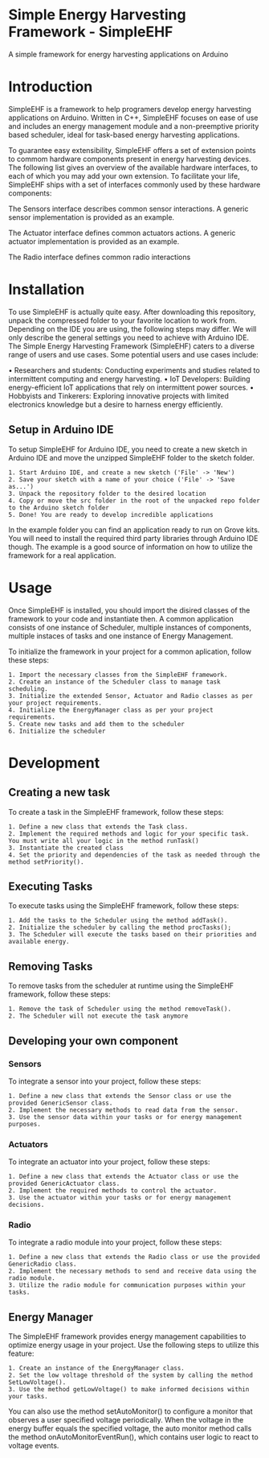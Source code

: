 # Simple Energy Harvesting Framework - SimpleEHF
A simple framework for energy harvesting applications on Arduino

# Introduction

SimpleEHF is a framework to help programers develop energy harvesting applications on Arduino. Written in C++, SimpleEHF focuses on ease of use and includes an energy management module and a non-preemptive priority based scheduler, ideal for task-based energy harvesting applications.

To guarantee easy extensibility, SimpleEHF offers a set of extension points to commom hardware components present in energy harvesting devices. The following list gives an overview of the available hardware interfaces, to each of which you may add your own extension. To facilitate your life, SimpleEHF ships with a set of interfaces commonly used by these hardware components: 

The Sensors interface describes common sensor interactions. A generic sensor implementation is provided as an example.

The Actuator interface defines common actuators actions. A generic actuator implementation is provided as an example.

The Radio interface defines common radio interactions


# Installation

To use SimpleEHF is actually quite easy. After downloading this repository, unpack the compressed folder to your favorite location to work from. Depending on the IDE you are using, the following steps may differ. We will only describe the general settings you need to achieve with Arduino IDE. The Simple Energy Harvesting Framework (SimpleEHF) caters to a diverse range of users and use cases. Some potential users and use cases include:

•	Researchers and students: Conducting experiments and studies related to intermittent computing and energy harvesting.
•	IoT Developers: Building energy-efficient IoT applications that rely on intermittent power sources.
•	Hobbyists and Tinkerers: Exploring innovative projects with limited electronics knowledge but a desire to harness energy efficiently.

## Setup in Arduino IDE
 To setup SimpleEHF for Arduino IDE, you need to create a new sketch in Arduino IDE and move the unzipped SimpleEHF folder to the sketch folder. 
 
    1. Start Arduino IDE, and create a new sketch ('File' -> 'New') 
    2. Save your sketch with a name of your choice ('File' -> 'Save as...') 
    3. Unpack the repository folder to the desired location
    4. Copy or move the src folder in the root of the unpacked repo folder to the Arduino sketch folder
    5. Done! You are ready to develop incredible applications

In the example folder you can find an application ready to run on Grove kits. You will need to install the required third party libraries through Arduino IDE though. The example is a good source of information on how to utilize the framework for a real application.  

# Usage


Once SimpleEHF is installed, you should import the disired classes of the framework to your code and instantiate then. A common application consists of one instance of Scheduler, multiple instances of components, multiple instaces of tasks and one instance of Energy Management.

To initialize the framework in your project for a common aplication, follow these steps:

    1. Import the necessary classes from the SimpleEHF framework.
    2. Create an instance of the Scheduler class to manage task scheduling.	
    3. Initialize the extended Sensor, Actuator and Radio classes as per your project requirements.
    4. Initialize the EnergyManager class as per your project requirements.
    5. Create new tasks and add them to the scheduler
    6. Initialize the scheduler


# Development

## Creating a new task

To create a task in the SimpleEHF framework, follow these steps:

    1. Define a new class that extends the Task class.
    2. Implement the required methods and logic for your specific task. You must write all your logic in the method runTask() 
    3. Instantiate the created class
    4. Set the priority and dependencies of the task as needed through the method setPriority().


## Executing Tasks

To execute tasks using the SimpleEHF framework, follow these steps:

    1. Add the tasks to the Scheduler using the method addTask().
    2. Initialize the scheduler by calling the method procTasks();
    3. The Scheduler will execute the tasks based on their priorities and available energy.


## Removing Tasks

To remove tasks from the scheduler at runtime using the SimpleEHF framework, follow these steps:

    1. Remove the task of Scheduler using the method removeTask().
    2. The Scheduler will not execute the task anymore



## Developing your own component

### Sensors

To integrate a sensor into your project, follow these steps:

    1. Define a new class that extends the Sensor class or use the provided GenericSensor class.
    2. Implement the necessary methods to read data from the sensor.
    3. Use the sensor data within your tasks or for energy management purposes.


### Actuators

To integrate an actuator into your project, follow these steps:

    1. Define a new class that extends the Actuator class or use the provided GenericActuator class.
    2. Implement the required methods to control the actuator.
    3. Use the actuator within your tasks or for energy management decisions.


### Radio

To integrate a radio module into your project, follow these steps:

    1. Define a new class that extends the Radio class or use the provided GenericRadio class.
    2. Implement the necessary methods to send and receive data using the radio module.
    3. Utilize the radio module for communication purposes within your tasks.


## Energy Manager

The SimpleEHF framework provides energy management capabilities to optimize energy usage in your project. Use the following steps to utilize this feature:

    1. Create an instance of the EnergyManager class.
    2. Set the low voltage threshold of the system by calling the method SetLowVoltage().
    3. Use the method getLowVoltage() to make informed decisions within your tasks. 

You can also use the method setAutoMonitor() to configure a monitor that observes a user specified voltage periodically. When the voltage in the energy buffer equals the specified voltage, the auto monitor method calls the method onAutoMonitorEventRun(), which contains user logic to react to voltage events.   

